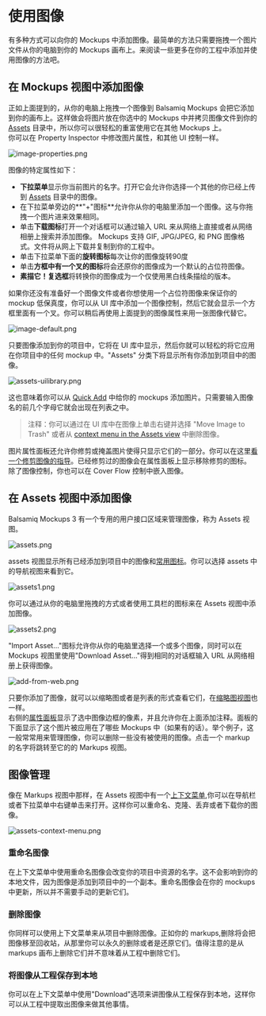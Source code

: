 # 使用图像

有多种方式可以向你的 Mockups 中添加图像。最简单的方法只需要拖拽一个图片文件从你的电脑到你的 Mockups 画布上。来阅读一些更多在你的工程中添加并使用图像的方法吧。  

## 在 Mockups 视图中添加图像

正如上面提到的，从你的电脑上拖拽一个图像到 Balsamiq Mockups 会把它添加到你的画布上。这样做会将图片放在你选中的 Mockups 中并拷贝图像文件到你的 [Assets](http://support.balsamiq.com/customer/portal/articles/110401-working-with-images#assetsview) 目录中，所以你可以很轻松的重富使用它在其他 Mockups 上。  
你可以在 Property Inspector 中修改图片属性，和其他 UI 控制一样。  

![image-properties.png](images/image-properties.png)

图像的特定属性如下：  

- **下拉菜单**显示你当前图片的名字。打开它会允许你选择一个其他的你已经上传到 [Assets](http://support.balsamiq.com/customer/portal/articles/110401-working-with-images#assetsview) 目录中的图像。
- 在下拉菜单旁边的**"+"图标**允许你从你的电脑里添加一个图像。这与你拖拽一个图片进来效果相同。
- 单击**下载图标**打开一个对话框可以通过输入 URL 来从网络上直接或者从网络相册上搜索并添加图像。 Mockups 支持 GIF, JPG/JPEG, 和 PNG 图像格式。文件将从网上下载并复制到你的工程中。
- 单击下拉菜单下面的**旋转图标**每次让你的图像旋转90度
- 单击**方框中有一个叉的图标**将会还原你的图像成为一个默认的占位符图像。
- **素描它！复选框**将转换你的图像成为一个仅使用黑白线条描绘的版本。

如果你还没有准备好一个图像文件或者你想使用一个占位符图像来保证你的 mockup 低保真度，你可以从 UI 库中添加一个图像控制，然后它就会显示一个方框里面有一个叉。你可以稍后再使用上面提到的图像属性来用一张图像代替它。  

![image-default.png](images/image-default.png)

只要图像添加到你的项目中，它将在 UI 库中显示，然后你就可以轻松的将它应用在你项目中的任何 mockup 中。"Assets" 分类下将显示所有你添加到项目中的图像。  

![assets-uilibrary.png](images/assets-uilibrary.png)

这也意味着你可以从 [Quick Add](http://support.balsamiq.com/customer/portal/articles/109151#quickadd) 中给你的 mockups 添加图片。只需要输入图像名的前几个字母它就会出现在列表之中。  

>注释：你可以通过在 UI 库中在图像上单击右键并选择 "Move Image to Trash" 或者从 [context menu in the Assets view](http://support.balsamiq.com/customer/portal/articles/110401-working-with-images#managing) 中删除图像。

图片属性面板还允许你修剪或掩盖图片使得只显示它们的一部分。你可以在这里[看一个修剪图像的指导](http://support.balsamiq.com/customer/portal/articles/1430586)。已经修剪过的图像会在属性面板上显示移除修剪的图标。  
除了图像控制，你也可以在 Cover Flow 控制中嵌入图像。  

## 在 Assets 视图中添加图像

Balsamiq Mockups 3 有一个专用的用户接口区域来管理图像，称为 Assets 视图。  

![assets.png](images/assets.png)

assets 视图显示所有已经添加到项目中的图像和[常用图标](http://support.balsamiq.com/customer/portal/articles/110202#custom)。你可以选择 assets 中的导航视图来看到它。  

![assets1.png](images/assets1.png)

你可以通过从你的电脑里拖拽的方式或者使用工具栏的图标来在 Assets 视图中添加图像。  

![assets2.png](images/assets2.png)  

"Import Asset..."图标允许你从你的电脑里选择一个或多个图像，同时可以在 Mockups 视图里使用"Download Asset..."得到相同的对话框输入 URL 从网络相册上获得图像。  

![add-from-web.png](images/add-from-web.png)

只要你添加了图像，就可以以缩略图或者是列表的形式查看它们，在[缩略图视图](http://support.balsamiq.com/customer/portal/articles/109151#thumbnailgrid)也一样。  
右侧的[属性面板](http://support.balsamiq.com/customer/portal/articles/109151#propertiespanel)显示了选中图像边框的像素，并且允许你在上面添加注释。面板的下面显示了这个图片被应用在了哪些 Mockups 中（如果有的话）。举个例子，这一般常常用来管理图像，你可以删除一些没有被使用的图像。点击一个 markup 的名字将跳转至它的的 Markups 视图。  

## 图像管理

像在 Markups 视图中那样，在 Assets 视图中有一个[上下文菜单](http://support.balsamiq.com/customer/portal/articles/109151#contextmenu),你可以在导航栏或者下拉菜单中右键单击来打开。这样你可以重命名、克隆、丢弃或者下载你的图像。  

![assets-context-menu.png](images/assets-context-menu.png)  

### 重命名图像

在上下文菜单中使用重命名图像会改变你的项目中资源的名字。这不会影响到你的本地文件，因为图像是添加到项目中的一个副本。重命名图像会在你的 mockups 中更新，所以并不需要手动的更新它们。  

### 删除图像

你同样可以使用上下文菜单来从项目中删除图像。正如你的 markups,删除将会把图像移至回收站，从那里你可以永久的删除或者是还原它们。值得注意的是从 markups 画布上删除它们并不意味着从工程中删除它们。  

### 将图像从工程保存到本地

你可以在上下文菜单中使用"Download"选项来讲图像从工程保存到本地，这样你可以从工程中提取出图像来做其他事情。